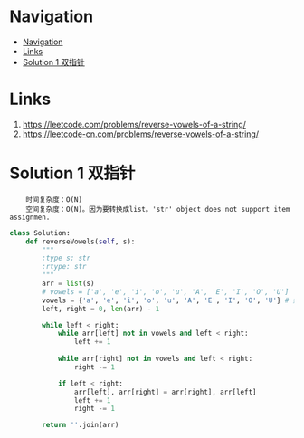 # Navigation
- [Navigation](#navigation)
- [Links](#links)
- [Solution 1 双指针](#solution-1-%e5%8f%8c%e6%8c%87%e9%92%88)

# Links
1. https://leetcode.com/problems/reverse-vowels-of-a-string/
2. https://leetcode-cn.com/problems/reverse-vowels-of-a-string/


# Solution 1 双指针
```
    时间复杂度：O(N)
    空间复杂度：O(N)。因为要转换成list。'str' object does not support item assignmen.
```
```python
class Solution:
    def reverseVowels(self, s):
        """
        :type s: str
        :rtype: str
        """
        arr = list(s)
        # vowels = ['a', 'e', 'i', 'o', 'u', 'A', 'E', 'I', 'O', 'U']
        vowels = {'a', 'e', 'i', 'o', 'u', 'A', 'E', 'I', 'O', 'U'} # 集合底层是hashtable，所以比较快。in 操作符，set为O(1)，list为O(N)。
        left, right = 0, len(arr) - 1

        while left < right:
            while arr[left] not in vowels and left < right:
                left += 1
            
            while arr[right] not in vowels and left < right:
                right -= 1

            if left < right:
                arr[left], arr[right] = arr[right], arr[left]
                left += 1
                right -= 1

        return ''.join(arr)
        
```